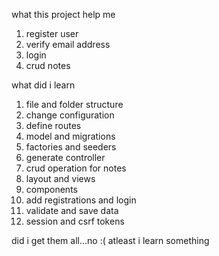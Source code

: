 what this project help me
1. register user
2. verify email address
3. login
4. crud notes

what did i learn
1. file and folder structure
2. change configuration
3. define routes
4. model and migrations
5. factories and seeders
6. generate controller
7. crud operation for notes
8. layout and views
9. components
10. add registrations and login
11. validate and save data
12. session and csrf tokens

did i get them all...no :( 
atleast i learn something
